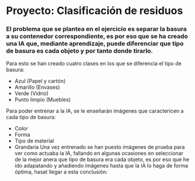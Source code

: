 # Proyecto: Clasificación de residuos
### El problema que se plantea en el ejercicio es separar la basura a su contenedor correspondiente, es por eso que se ha creado una IA que, mediante aprendizaje, puede diferenciar que tipo de basura es cada objeto y por tanto donde tirarlo. 
Para esto se han creado cuatro clases en los que se diferencia el tipo de basura:
- Azul (Papel y cartón)
- Amarillo (Envases)
- Verde (Vidrio)
- Punto limpio (Muebles)
  
Para poder entrenar a la IA, se le enseñarán imágenes que caractericen a cada tipo de basura:
- Color
- Forma
- Tipo de material
- Grandaria
Una vez entrenado se han puesto imágenes de prueba para ver como actuaba la IA, fallando en algunas ocasiones en seleccionar de la mejor anera que tipo de basura era cada objeto, es por eso que he ido adapatando y añadiendo imágenes hasta que la IA lo haga de forma óptima, hasat llegar a esta conclusión:


